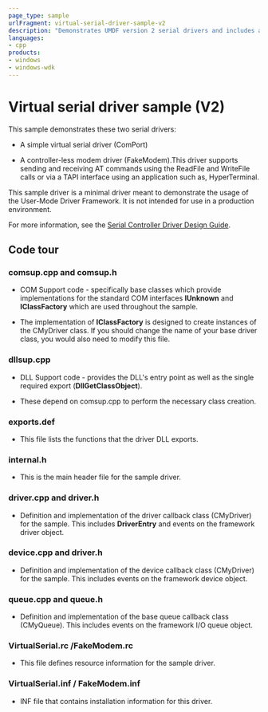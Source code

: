 ```yaml
---
page_type: sample
urlFragment: virtual-serial-driver-sample-v2
description: "Demonstrates UMDF version 2 serial drivers and includes a simple virtual serial driver (ComPort) and a controller-less modem driver (FakeModem)."
languages:
- cpp
products:
- windows
- windows-wdk
---
```


# Virtual serial driver sample (V2)

This sample demonstrates these two serial drivers:

- A simple virtual serial driver (ComPort)

- A controller-less modem driver (FakeModem).This driver supports sending and receiving AT commands using the ReadFile and WriteFile calls or via a TAPI interface using an application such as, HyperTerminal.

This sample driver is a minimal driver meant to demonstrate the usage of the User-Mode Driver Framework. It is not intended for use in a production environment.

For more information, see the [Serial Controller Driver Design Guide](https://docs.microsoft.com/windows-hardware/drivers/serports/).

## Code tour

### comsup.cpp and comsup.h

- COM Support code - specifically base classes which provide implementations for the standard COM interfaces **IUnknown** and **IClassFactory** which are used throughout the sample.

- The implementation of **IClassFactory** is designed to create instances of the CMyDriver class. If you should change the name of your base driver class, you would also need to modify this file.

### dllsup.cpp

- DLL Support code - provides the DLL's entry point as well as the single required export (**DllGetClassObject**).

- These depend on comsup.cpp to perform the necessary class creation.

### exports.def

- This file lists the functions that the driver DLL exports.

### internal.h

- This is the main header file for the sample driver.

### driver.cpp and driver.h

- Definition and implementation of the driver callback class (CMyDriver) for the sample. This includes **DriverEntry** and events on the framework driver object.

### device.cpp and driver.h

- Definition and implementation of the device callback class (CMyDriver) for the sample. This includes events on the framework device object.

### queue.cpp and queue.h

- Definition and implementation of the base queue callback class (CMyQueue). This includes events on the framework I/O queue object.

### VirtualSerial.rc /FakeModem.rc

- This file defines resource information for the sample driver.

### VirtualSerial.inf / FakeModem.inf

- INF file that contains installation information for this driver.
